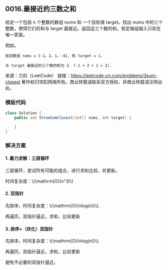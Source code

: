 <script type="text/javascript" src="http://cdn.mathjax.org/mathjax/latest/MathJax.js?config=default"></script>

## 0016.最接近的三数之和

给定一个包括 n 个整数的数组 nums 和 一个目标值 target。找出 nums 中的三个整数，使得它们的和与 target 最接近。返回这三个数的和。假定每组输入只存在唯一答案。

例如，

```
给定数组 nums = [-1，2，1，-4], 和 target = 1.

与 target 最接近的三个数的和为 2. (-1 + 2 + 1 = 2).
```

来源：力扣（LeetCode）
链接：https://leetcode-cn.com/problems/3sum-closest
著作权归领扣网络所有。商业转载请联系官方授权，非商业转载请注明出处。

### 模板代码

``` java
class Solution {
    public int threeSumClosest(int[] nums, int target) {

    }
}
```

### 解决方案

#### 1. 暴力求解：三层循环

三层循环，尝试所有可能的组合，进行求和比较，并更新。

时间复杂度：\\(\mathrm{O}(n^3)\\)


#### 2. 双指针

先排序，时间复杂度：\\(\mathrm{O}(nlog(n))\\).

再遍历，双指针逼近，求和，比较更新



#### 3. 排序+（优化）双指针

先排序，时间复杂度：\\(\mathrm{O}(nlog(n))\\).

再遍历，双指针逼近，求和，比较更新

避免不必要的双指针逼近。
